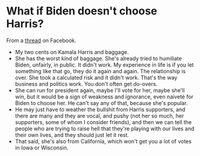 # What if Biden doesn't choose Harris?
From a <a href="https://www.facebook.com/dave.winer.12/posts/1300841583456577?comment_id=1300853373455398&reply_comment_id=1301136613427074">thread</a> on Facebook.
* My two cents on Kamala Harris and baggage.
* She has the worst kind of baggage. She's already tried to humiliate Biden, unfairly, in public. It didn't work. My experience in life is if you let something like that go, they do it again and again. The relationship is over. She took a calculated risk and it didn't work. That's the way business and politics work. You don't often get do-overs. 
* She can run for president again, maybe I'll vote for her, maybe she'll win, but it would be a sign of weakness and ignorance, even naiveté for Biden to choose her. He can't say any of that, because she's popular. 
* He may just have to weather the bullshit from Harris supporters, and there are many and they are vocal, and pushy (not her so much, her supporters, some of whom I consider friends), and then we can tell the people who are trying to raise hell that they're playing with our lives and their own lives, and they should just let it rest. 
* That said, she's also from California, which won't get you a lot of votes in Iowa or Wisconsin.


